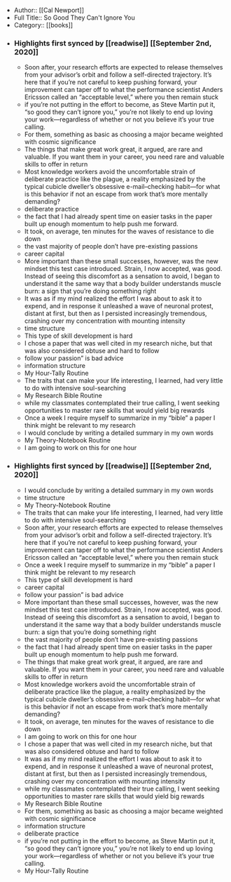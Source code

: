 - Author:: [[Cal Newport]]
- Full Title:: So Good They Can't Ignore You
- Category:: [[books]]
- ### Highlights first synced by [[readwise]] [[September 2nd, 2020]]
    - Soon after, your research efforts are expected to release themselves from your advisor’s orbit and follow a self-directed trajectory. It’s here that if you’re not careful to keep pushing forward, your improvement can taper off to what the performance scientist Anders Ericsson called an “acceptable level,” where you then remain stuck 
    - if you’re not putting in the effort to become, as Steve Martin put it, “so good they can’t ignore you,” you’re not likely to end up loving your work—regardless of whether or not you believe it’s your true calling. 
    - For them, something as basic as choosing a major became weighted with cosmic significance 
    - The things that make great work great, it argued, are rare and valuable. If you want them in your career, you need rare and valuable skills to offer in return 
    - Most knowledge workers avoid the uncomfortable strain of deliberate practice like the plague, a reality emphasized by the typical cubicle dweller’s obsessive e-mail–checking habit—for what is this behavior if not an escape from work that’s more mentally demanding? 
    - deliberate practice 
    - the fact that I had already spent time on easier tasks in the paper built up enough momentum to help push me forward. 
    - It took, on average, ten minutes for the waves of resistance to die down 
    - the vast majority of people don’t have pre-existing passions 
    - career capital 
    - More important than these small successes, however, was the new mindset this test case introduced. Strain, I now accepted, was good. Instead of seeing this discomfort as a sensation to avoid, I began to understand it the same way that a body builder understands muscle burn: a sign that you’re doing something right 
    - It was as if my mind realized the effort I was about to ask it to expend, and in response it unleashed a wave of neuronal protest, distant at first, but then as I persisted increasingly tremendous, crashing over my concentration with mounting intensity 
    - time structure 
    - This type of skill development is hard 
    - I chose a paper that was well cited in my research niche, but that was also considered obtuse and hard to follow 
    - follow your passion” is bad advice 
    - information structure 
    - My Hour-Tally Routine 
    - The traits that can make your life interesting, I learned, had very little to do with intensive soul-searching 
    - My Research Bible Routine 
    - while my classmates contemplated their true calling, I went seeking opportunities to master rare skills that would yield big rewards 
    - Once a week I require myself to summarize in my “bible” a paper I think might be relevant to my research 
    - I would conclude by writing a detailed summary in my own words 
    - My Theory-Notebook Routine 
    - I am going to work on this for one hour 
- ### Highlights first synced by [[readwise]] [[September 2nd, 2020]]
    - I would conclude by writing a detailed summary in my own words 
    - time structure 
    - My Theory-Notebook Routine 
    - The traits that can make your life interesting, I learned, had very little to do with intensive soul-searching 
    - Soon after, your research efforts are expected to release themselves from your advisor’s orbit and follow a self-directed trajectory. It’s here that if you’re not careful to keep pushing forward, your improvement can taper off to what the performance scientist Anders Ericsson called an “acceptable level,” where you then remain stuck 
    - Once a week I require myself to summarize in my “bible” a paper I think might be relevant to my research 
    - This type of skill development is hard 
    - career capital 
    - follow your passion” is bad advice 
    - More important than these small successes, however, was the new mindset this test case introduced. Strain, I now accepted, was good. Instead of seeing this discomfort as a sensation to avoid, I began to understand it the same way that a body builder understands muscle burn: a sign that you’re doing something right 
    - the vast majority of people don’t have pre-existing passions 
    - the fact that I had already spent time on easier tasks in the paper built up enough momentum to help push me forward. 
    - The things that make great work great, it argued, are rare and valuable. If you want them in your career, you need rare and valuable skills to offer in return 
    - Most knowledge workers avoid the uncomfortable strain of deliberate practice like the plague, a reality emphasized by the typical cubicle dweller’s obsessive e-mail–checking habit—for what is this behavior if not an escape from work that’s more mentally demanding? 
    - It took, on average, ten minutes for the waves of resistance to die down 
    - I am going to work on this for one hour 
    - I chose a paper that was well cited in my research niche, but that was also considered obtuse and hard to follow 
    - It was as if my mind realized the effort I was about to ask it to expend, and in response it unleashed a wave of neuronal protest, distant at first, but then as I persisted increasingly tremendous, crashing over my concentration with mounting intensity 
    - while my classmates contemplated their true calling, I went seeking opportunities to master rare skills that would yield big rewards 
    - My Research Bible Routine 
    - For them, something as basic as choosing a major became weighted with cosmic significance 
    - information structure 
    - deliberate practice 
    - if you’re not putting in the effort to become, as Steve Martin put it, “so good they can’t ignore you,” you’re not likely to end up loving your work—regardless of whether or not you believe it’s your true calling. 
    - My Hour-Tally Routine 
